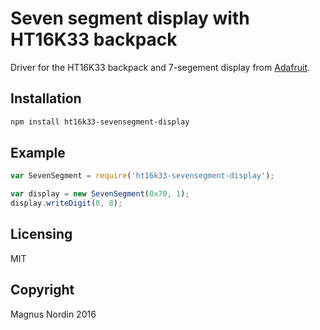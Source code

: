 # Seven segment display with HT16K33 backpack
Driver for the HT16K33 backpack and 7-segement display from [Adafruit](https://learn.adafruit.com/adafruit-led-backpack/0-dot-56-seven-segment-backpack).

## Installation
```sh
npm install ht16k33-sevensegment-display
```

## Example
```js
var SevenSegment = require('ht16k33-sevensegment-display');

var display = new SevenSegment(0x70, 1);
display.writeDigit(0, 8);

```

## Licensing
MIT

## Copyright
Magnus Nordin 2016
